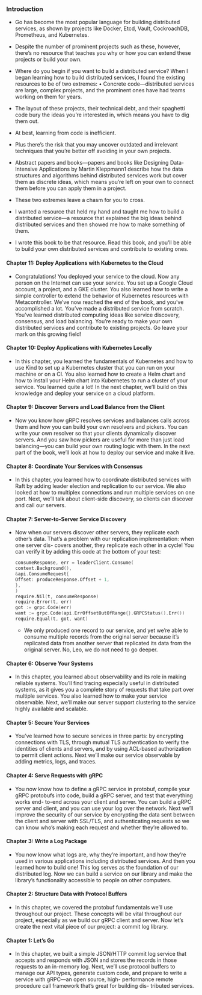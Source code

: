 ### Introduction

- Go has become the most popular language for building distributed services, as shown by projects like Docker, Etcd, Vault, CockroachDB, Prometheus, and Kubernetes.
- Despite the number of prominent projects such as these, however, there’s no resource that teaches you why or how you can extend these projects or build your own.
- Where do you begin if you want to build a distributed service? When I began learning how to build distributed services, I found the existing resources to be of two extremes: • Concrete code—distributed services are large, complex projects, and the prominent ones have had teams working on them for years.

- The layout of these projects, their technical debt, and their spaghetti code bury the ideas you’re interested in, which means you have to dig them out.
- At best, learning from code is inefficient.
- Plus there’s the risk that you may uncover outdated and irrelevant techniques that you’re better off avoiding in your own projects.

- Abstract papers and books—papers and books like Designing Data- Intensive Applications by Martin Kleppmann1 describe how the data structures and algorithms behind distributed services work but cover them as discrete ideas, which means you’re left on your own to connect them before you can apply them in a project.
- These two extremes leave a chasm for you to cross.
- I wanted a resource that held my hand and taught me how to build a distributed service—a resource that explained the big ideas behind distributed services and then showed me how to make something of them.
- I wrote this book to be that resource. Read this book, and you’ll be able to build your own distributed services and contribute to existing ones.

#### Chapter 11: Deploy Applications with Kubernetes to the Cloud

- Congratulations! You deployed your service to the cloud. Now any person on the Internet can use your service. You set up a Google Cloud account, a project, and a GKE cluster. You also learned how to write a simple controller to extend the behavior of Kubernetes resources with Metacontroller. We’ve now reached the end of the book, and you’ve accomplished a lot. You’ve made a distributed service from scratch. You’ve learned distributed computing ideas like service discovery, consensus, and load balancing. You’re ready to make your own distributed services and contribute to existing projects. Go leave your mark on this growing field!

#### Chapter 10: Deploy Applications with Kubernetes Locally

- In this chapter, you learned the fundamentals of Kubernetes and how to use Kind to set up a Kubernetes cluster that you can run on your machine or on a CI. You also learned how to create a Helm chart and how to install your Helm chart into Kubernetes to run a cluster of your service. You learned quite a lot! In the next chapter, we’ll build on this knowledge and deploy your service on a cloud platform.

#### Chapter 9: Discover Servers and Load Balance from the Client

- Now you know how gRPC resolves services and balances calls across them and how you can build your own resolvers and pickers. You can write your own resolver so that your clients dynamically discover servers. And you saw how pickers are useful for more than just load balancing—you can build your own routing logic with them. In the next part of the book, we’ll look at how to deploy our service and make it live.

#### Chapter 8: Coordinate Your Services with Consensus

- In this chapter, you learned how to coordinate distributed services with Raft by adding leader election and replication to our service. We also looked at how to multiplex connections and run multiple services on one port. Next, we’ll talk about client-side discovery, so clients can discover and call our servers.

#### Chapter 7: Server-to-Server Service Discovery

- Now when our servers discover other servers, they replicate each other’s data. That’s a problem with our replication implementation: when one server dis- covers another, they replicate each other in a cycle! You can verify it by adding this code at the bottom of your test:

  ```go
  consumeResponse, err = leaderClient.Consume(
  context.Background(),
  &api.ConsumeRequest{
  Offset: produceResponse.Offset + 1,
  },
  )
  require.Nil(t, consumeResponse)
  require.Error(t, err)
  got := grpc.Code(err)
  want := grpc.Code(api.ErrOffsetOutOfRange{}.GRPCStatus().Err())
  require.Equal(t, got, want)
  ```

  - We only produced one record to our service, and yet we’re able to consume multiple records from the original server because it’s replicated data from another server that replicated its data from the original server. No, Leo, we do not need to go deeper.

#### Chapter 6: Observe Your Systems

- In this chapter, you learned about observability and its role in making reliable systems. You’ll find tracing especially useful in distributed systems, as it gives you a complete story of requests that take part over multiple services. You also learned how to make your service observable. Next, we’ll make our server support clustering to the service highly available and scalable.

#### Chapter 5: Secure Your Services

- You’ve learned how to secure services in three parts: by encrypting connections with TLS, through mutual TLS authentication to verify the identities of clients and servers, and by using ACL-based authorization to permit client actions. Next we’ll make our service observable by adding metrics, logs, and traces.

#### Chapter 4: Serve Requests with gRPC

- You now know how to define a gRPC service in protobuf, compile your gRPC protobufs into code, build a gRPC server, and test that everything works end- to-end across your client and server. You can build a gRPC server and client, and you can use your log over the network. Next we’ll improve the security of our service by encrypting the data sent between the client and server with SSL/TLS, and authenticating requests so we can know who’s making each request and whether they’re allowed to.

#### Chapter 3: Write a Log Package

- You now know what logs are, why they’re important, and how they’re used in various applications including distributed services. And then you learned how to build one! This log serves as the foundation of our distributed log. Now we can build a service on our library and make the library’s functionality accessible to people on other computers.

#### Chapter 2: Structure Data with Protocol Buffers

- In this chapter, we covered the protobuf fundamentals we’ll use throughout our project. These concepts will be vital throughout our project, especially as we build our gRPC client and server. Now let’s create the next vital piece of our project: a commit log library.

#### Chapter 1: Let’s Go

- In this chapter, we built a simple JSON/HTTP commit log service that accepts and responds with JSON and stores the records in those requests to an in-memory log. Next, we’ll use protocol buffers to manage our API types, generate custom code, and prepare to write a service with gRPC—an open source, high- performance remote procedure call framework that’s great for building dis- tributed services.
